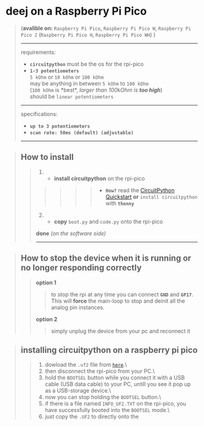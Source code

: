 # deej on a Raspberry Pi Pico
> (**avalible on:** `Raspberry Pi Pico`, `Raspberry Pi Pico W`, `Raspberry Pi Pico 2` (`Raspberry Pi Pico H`, `Raspberry Pi Pico WH`) )
> 
> ---
> 
> requirements:
> - **`circuitpython`** must be the os for the rpi-pico
> - **`1-3 potentiometers`** \
`5 kOhm` or `10 kOhm` or `100 kOhm` \
may be anything in between `5 kOhm` to `100 kOhm` \
(`100 kOhm` is \*best\*, _larger than 100kOhm is **too high**_) \
should be `linear potentiometers`
> 
> ---
> 
> specifications:
> - **`up to 3 potentiometers`**
> - **`scan rate: 50ms (default) (adjustable)`**
> 
> ---


> ## How to install
> 
>>1. - **install circuitpython** on the rpi-pico
>>>>>> - **`How?`**  read the [CircuitPython Quickstart](https://learn.adafruit.com/getting-started-with-raspberry-pi-pico-circuitpython/circuitpython) __or__ `install circuitpython` with **`thonny`**
>>2. - **copy** `boot.py` and `code.py` onto the rpi-pico
>> 
>> **done** *(on the software side)*
>>
>> ---
> 
> 
> 


> ## How to stop the device when it is running or no longer responding correctly
>>
>> **option 1**
>>> to stop the rpi at any time you can connect **`GND`** and **`GP17`**.
>>> This will **force** the main-loop to stop and deinit all the analog pin instances.
>>
>> **option 2**
>>> simply unplug the device from your pc and reconnect it



> ## installing circuitpython on a raspberry pi pico
>
>> 1. dowload the `.uf2` file from [`here`](https://circuitpython.org/board/raspberry_pi_pico/).\
>> 2. then disconnect the rpi-pico from your PC.\
>> 3. hold the `BOOTSEL` button while you connect it with a USB cable (USB data cable) to your PC, untill you see it pop up as a USB-storage device.\
>> 4. now you can stop holding the `BOOTSEL` button.\
>> 5. if there is a file named `INFO_UF2.TXT` on the rpi-pico, you have successfully booted into the `BOOTSEL` mode.\
>> 6. just copy the `.UF2` to directly onto the 
